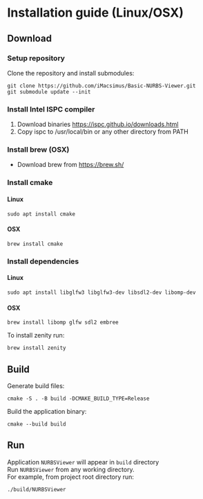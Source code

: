 # Installation guide (Linux/OSX)

## Download

### Setup repository
Clone the repository and install submodules:
```
git clone https://github.com/iMacsimus/Basic-NURBS-Viewer.git
git submodule update --init
```

### Install Intel ISPC compiler
1) Download binaries https://ispc.github.io/downloads.html  
2) Copy ispc to /usr/local/bin or any other directory from PATH  

### Install brew (OSX)

* Download brew from https://brew.sh/

### Install cmake 
#### Linux

```
sudo apt install cmake
```

#### OSX

```
brew install cmake
```

### Install dependencies
#### Linux  

```
sudo apt install libglfw3 libglfw3-dev libsdl2-dev libomp-dev
```  

#### OSX  
```
brew install libomp glfw sdl2 embree
```
To install zenity run: 

```
brew install zenity
```

## Build
Generate build files: 

```
cmake -S . -B build -DCMAKE_BUILD_TYPE=Release
```  

Build the application binary:  

```
cmake --build build
```

## Run
Application `NURBSViewer` will appear in `build` directory  
Run `NURBSViewer` from any working directory.  
  For example, from project root directory run:  

```
./build/NURBSViewer
```

